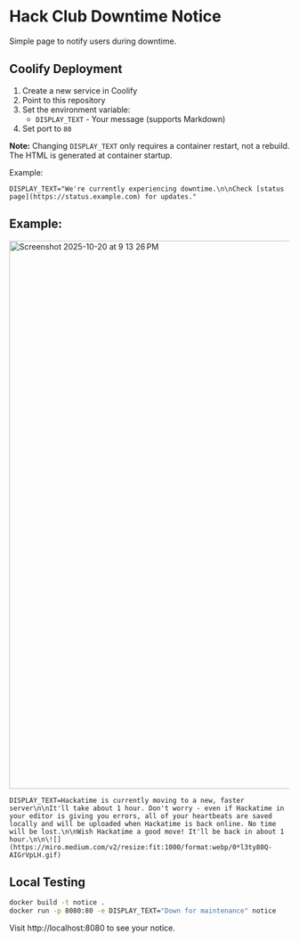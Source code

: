 # Hack Club Downtime Notice

Simple page to notify users during downtime.

## Coolify Deployment

1. Create a new service in Coolify
2. Point to this repository
3. Set the environment variable:
   - `DISPLAY_TEXT` - Your message (supports Markdown)
4. Set port to `80`

**Note:** Changing `DISPLAY_TEXT` only requires a container restart, not a rebuild. The HTML is generated at container startup.

Example:
```
DISPLAY_TEXT="We're currently experiencing downtime.\n\nCheck [status page](https://status.example.com) for updates."
```

## Example:

<img width="1355" height="984" alt="Screenshot 2025-10-20 at 9 13 26 PM" src="https://github.com/user-attachments/assets/7d8af4d8-c1a4-44b1-acbc-6d211e53047f" />

```
DISPLAY_TEXT=Hackatime is currently moving to a new, faster server\n\nIt'll take about 1 hour. Don't worry - even if Hackatime in your editor is giving you errors, all of your heartbeats are saved locally and will be uploaded when Hackatime is back online. No time will be lost.\n\nWish Hackatime a good move! It'll be back in about 1 hour.\n\n\![](https://miro.medium.com/v2/resize:fit:1000/format:webp/0*l3ty80Q-AIGrVpLH.gif)
```


## Local Testing

```bash
docker build -t notice .
docker run -p 8080:80 -e DISPLAY_TEXT="Down for maintenance" notice
```

Visit http://localhost:8080 to see your notice.
